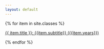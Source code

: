 ```yaml
---
layout: default
---
```



{% for item in site.classes %}
  <p><a href="{{ item.url }}">{{ item.title }}: {{item.subtitle}} ({{item.years}})</a></p>
{% endfor %}

